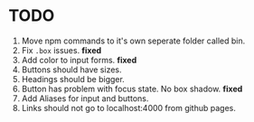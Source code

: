 # TODO

1. Move npm commands to it's own seperate folder called bin.
2. Fix `.box` issues. **fixed**
3. Add color to input forms. **fixed**
4. Buttons should have sizes.
5. Headings should be bigger.
6. Button has problem with focus state. No box shadow. **fixed**
7. Add Aliases for input and buttons.
8. Links should not go to localhost:4000 from github pages.
